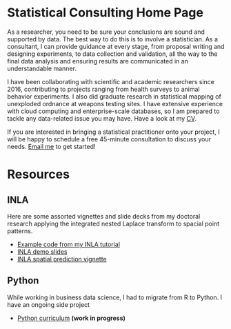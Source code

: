 # Statistical Consulting Home Page

As a researcher, you need to be sure your conclusions are sound and supported
by data. The best way to do this is to involve a statistician. As a consultant,
I can provide guidance at every stage, from proposal writing and designing
experiments, to data collection and validation, all the way to the final data
analysis and ensuring results are communicated in an understandable manner.

I have been collaborating with scientific and academic researchers since 2016,
contributing to projects ranging from health surveys to animal behavior
experiments. I also did graduate research in statistical mapping of unexploded
ordnance at weapons testing sites. I have extensive experience with cloud
computing and enterprise-scale databases, so I am prepared to tackle any
data-related issue you may have. Have a look at my [CV](kflagg-cv.html).

If you are interested in bringing a statistical practitioner onto your project,
I will be happy to schedule a free 45-minute consultation to discuss your needs.
[Email me](mailto:flagg.ka@gmail.com) to get started!


# Resources


## INLA

Here are some assorted vignettes and slide decks from my doctoral research
applying the integrated nested Laplace transform to spacial point patterns.

- [Example code from my INLA tutorial](https://github.com/kflagg/jas-inla-review)
- [INLA demo slides](manuscript2/presentations/inlademo.html)
- [INLA spatial prediction vignette](manuscript2/vignettes/prediction.html)
<!--
- [ASA MT Chapter Meeting Slides](inla-wwcc/flagg-mtasa.html)
- [WWCC Slides](inla-wwcc/inla-wwcc.html)
- [Three Minute Thesis](flagg-3min.html)
-->


## Python

While working in business data science, I had to migrate from R to Python. I
have an ongoing side project

- [Python curriculum](https://kflagg.gitbook.io/pythonds/) **(work in progress)**

